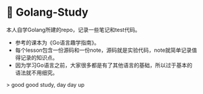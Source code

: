 # 🍎 Golang-Study
<p></p>

本人自学Golang所建的repo，记录一些笔记和test代码。
* 参考的课本为《Go语言趣学指南》。  
* 每个lesson包含一份源码和一份note，源码就是实验代码，note就简单记录值得记录的知识点。  
* 因为学习Go语言之前，大家很多都是有了其他语言的基础，所以过于基本的语法就不用细究。  
<p></p>
> good good study, day day up
